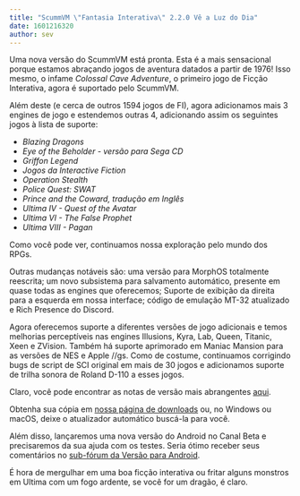 ```yaml
---
title: "ScummVM \"Fantasia Interativa\" 2.2.0 Vê a Luz do Dia"
date: 1601216320
author: sev
---
```


Uma nova versão do ScummVM está pronta. Esta é a mais sensacional porque estamos abraçando jogos de aventura datados a partir de 1976! Isso mesmo, o infame _Colossal Cave Adventure_, o primeiro jogo de Ficção Interativa, agora é suportado pelo ScummVM.

Além deste (e cerca de outros 1594 jogos de FI), agora adicionamos mais 3 engines de jogo e estendemos outras 4, adicionando assim os seguintes jogos à lista de suporte:

* _Blazing Dragons_
* _Eye of the Beholder - versão para Sega CD_
* _Griffon Legend_
* _Jogos da Interactive Fiction_
* _Operation Stealth_
* _Police Quest: SWAT_
* _Prince and the Coward, tradução em Inglês_
* _Ultima IV - Quest of the Avatar_
* _Ultima VI - The False Prophet_
* _Ultima VIII - Pagan_

Como você pode ver, continuamos nossa exploração pelo mundo dos RPGs.

Outras mudanças notáveis são: uma versão para MorphOS totalmente reescrita; um novo subsistema para salvamento automático, presente em quase todas as engines que oferecemos; Suporte de exibição da direita para a esquerda em nossa interface; código de emulação MT-32 atualizado e Rich Presence do Discord.

Agora oferecemos suporte a diferentes versões de jogo adicionais e temos melhorias perceptíveis nas engines Illusions, Kyra, Lab, Queen, Titanic, Xeen e ZVision. Também há suporte aprimorado em Maniac Mansion para as versões de NES e Apple //gs. Como de costume, continuamos corrigindo bugs de script de SCI original em mais de 30 jogos e adicionamos suporte de trilha sonora de Roland D-110 a esses jogos.

Claro, você pode encontrar as notas de versão mais abrangentes [aqui](https://www.scummvm.org/frs/scummvm/2.2.0/ReleaseNotes.html).

Obtenha sua cópia em [nossa página de downloads](https://www.scummvm.org/downloads) ou, no Windows ou macOS, deixe o atualizador automático buscá-la para você.

Além disso, lançaremos uma nova versão do Android no Canal Beta e precisaremos da sua ajuda com os testes. Seria ótimo receber seus comentários no [sub-fórum da Versão para Android](https://forums.scummvm.org/viewforum.php?f=17).

É hora de mergulhar em uma boa ficção interativa ou fritar alguns monstros em Ultima com um fogo ardente, se você for um dragão, é claro.

